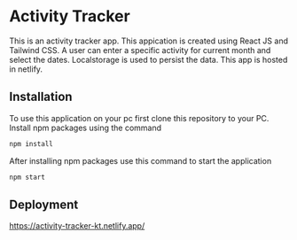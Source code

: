 # Activity Tracker

This is an activity tracker app. This appication is created using React JS and Tailwind CSS. A user can enter a specific activity for current month and select the dates. Localstorage is used to persist the data. This app is hosted in netlify.

## Installation

To use this application on your pc first clone this repository to your PC.
Install npm packages using the command

```bash
npm install
```

After installing npm packages use this command to start the application

```bash
npm start
```

## Deployment

https://activity-tracker-kt.netlify.app/
